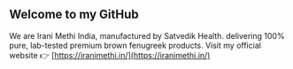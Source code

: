 ## Welcome to my GitHub
We are Irani Methi India, manufactured by Satvedik Health. delivering 100% pure, lab-tested premium brown fenugreek products.
Visit my official website 👉 [https://iranimethi.in/](https://iranimethi.in/)
